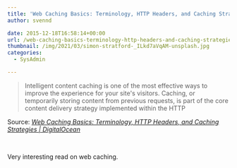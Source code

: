 ```yaml
---
title: 'Web Caching Basics: Terminology, HTTP Headers, and Caching Strategies | DigitalOcean'
author: svennd

date: 2015-12-18T16:58:14+00:00
url: /web-caching-basics-terminology-http-headers-and-caching-strategies-digitalocean/
thumbnail: /img/2021/03/simon-stratford-_ILkd7aVqAM-unsplash.jpg
categories:
  - SysAdmin

---
```

> Intelligent content caching is one of the most effective ways to improve the experience for your site's visitors. Caching, or temporarily storing content from previous requests, is part of the core content delivery strategy implemented within the HTTP

Source: _[Web Caching Basics: Terminology, HTTP Headers, and Caching Strategies | DigitalOcean][1]_

&nbsp;

Very interesting read on web caching.

 [1]: https://www.digitalocean.com/community/tutorials/web-caching-basics-terminology-http-headers-and-caching-strategies